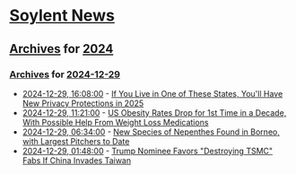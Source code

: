 # [Soylent News](../../../README.md)

## [Archives](../../index.md) for [2024](../index.md)

### [Archives](../../index.md) for [2024-12-29](index.md)

* [2024-12-29, 16:08:00](https://soylentnews.org/article.pl?sid=24/12/28/1640239&from=rss) - [If You Live in One of These States, You'll Have New Privacy Protections in 2025](https://soylentnews.org/article.pl?sid=24/12/28/1640239&from=rss)
* [2024-12-29, 11:21:00](https://soylentnews.org/article.pl?sid=24/12/28/1636244&from=rss) - [US Obesity Rates Drop for 1st Time in a Decade, With Possible Help From Weight Loss Medications](https://soylentnews.org/article.pl?sid=24/12/28/1636244&from=rss)
* [2024-12-29, 06:34:00](https://soylentnews.org/article.pl?sid=24/12/28/1630251&from=rss) - [New Species of Nepenthes Found in Borneo, with Largest Pitchers to Date](https://soylentnews.org/article.pl?sid=24/12/28/1630251&from=rss)
* [2024-12-29, 01:48:00](https://soylentnews.org/politics/article.pl?sid=24/12/28/1629235&from=rss) - [Trump Nominee Favors \"Destroying TSMC\" Fabs If China Invades Taiwan](https://soylentnews.org/politics/article.pl?sid=24/12/28/1629235&from=rss)
